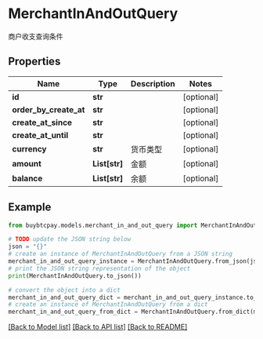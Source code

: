 # MerchantInAndOutQuery

商户收支查询条件

## Properties

Name | Type | Description | Notes
------------ | ------------- | ------------- | -------------
**id** | **str** |  | [optional] 
**order_by_create_at** | **str** |  | [optional] 
**create_at_since** | **str** |  | [optional] 
**create_at_until** | **str** |  | [optional] 
**currency** | **str** | 货币类型 | [optional] 
**amount** | **List[str]** | 金额 | [optional] 
**balance** | **List[str]** | 余额 | [optional] 

## Example

```python
from buybtcpay.models.merchant_in_and_out_query import MerchantInAndOutQuery

# TODO update the JSON string below
json = "{}"
# create an instance of MerchantInAndOutQuery from a JSON string
merchant_in_and_out_query_instance = MerchantInAndOutQuery.from_json(json)
# print the JSON string representation of the object
print(MerchantInAndOutQuery.to_json())

# convert the object into a dict
merchant_in_and_out_query_dict = merchant_in_and_out_query_instance.to_dict()
# create an instance of MerchantInAndOutQuery from a dict
merchant_in_and_out_query_from_dict = MerchantInAndOutQuery.from_dict(merchant_in_and_out_query_dict)
```
[[Back to Model list]](../README.md#documentation-for-models) [[Back to API list]](../README.md#documentation-for-api-endpoints) [[Back to README]](../README.md)


